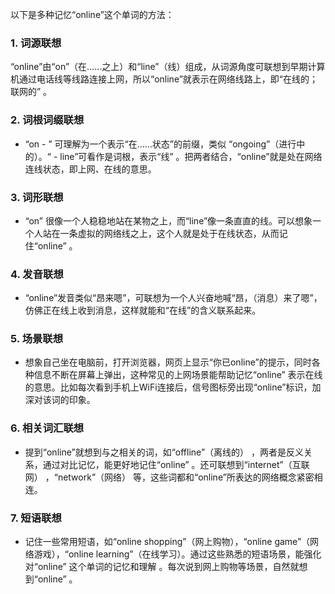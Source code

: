 以下是多种记忆“online”这个单词的方法：

### 1. 词源联想
 “online”由“on”（在……之上）和“line”（线）组成，从词源角度可联想到早期计算机通过电话线等线路连接上网，所以“online”就表示在网络线路上，即“在线的；联网的” 。

### 2. 词根词缀联想
 - “on - ” 可理解为一个表示“在……状态”的前缀，类似 “ongoing”（进行中的）。“ - line”可看作是词根，表示“线” 。把两者结合，“online”就是处在网络连线状态，即上网、在线的意思。

### 3. 词形联想
 - “on” 很像一个人稳稳地站在某物之上，而“line”像一条直直的线。可以想象一个人站在一条虚拟的网络线之上，这个人就是处于在线状态，从而记住“online” 。

### 4. 发音联想
 - “online”发音类似“昂来嗯”，可联想为一个人兴奋地喊“昂，（消息）来了嗯”，仿佛正在线上收到消息，这样就能和“在线”的含义联系起来。

### 5. 场景联想
 - 想象自己坐在电脑前，打开浏览器，网页上显示“你已online”的提示，同时各种信息不断在屏幕上弹出，这种常见的上网场景能帮助记忆“online” 表示在线的意思。比如每次看到手机上WiFi连接后，信号图标旁出现“online”标识，加深对该词的印象。

### 6. 相关词汇联想
 - 提到“online”就想到与之相关的词，如“offline”（离线的） ，两者是反义关系，通过对比记忆，能更好地记住“online” 。还可联想到“internet”（互联网） ，“network”（网络） 等，这些词都和“online”所表达的网络概念紧密相连。

### 7. 短语联想
 - 记住一些常用短语，如“online shopping”（网上购物），“online game”（网络游戏），“online learning”（在线学习）。通过这些熟悉的短语场景，能强化对“online” 这个单词的记忆和理解 。每次说到网上购物等场景，自然就想到“online” 。 